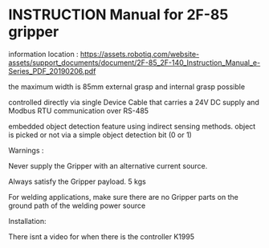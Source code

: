 # INSTRUCTION Manual for 2F-85 gripper

information location : https://assets.robotiq.com/website-assets/support_documents/document/2F-85_2F-140_Instruction_Manual_e-Series_PDF_20190206.pdf


the maximum width is 85mm
external grasp and internal grasp possible

controlled directly via single Device Cable that carries a 24V DC supply and Modbus RTU
communication over RS-485

 embedded object detection feature using indirect sensing methods.  object is picked or not via a simple object detection bit (0 or 1)

Warnings : 

 Never supply the Gripper with an alternative current source.

 Always satisfy the Gripper payload. 5 kgs

 For welding applications, make sure there are no Gripper parts on the ground path of the welding power source


 Installation: 

 There isnt a video for when there is the controller K1995

 
